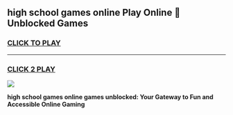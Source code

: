 
## high school games online Play Online 👋 Unblocked Games
<h3>
<a href="https://news.freeplayer.one?title=high_school_games_online&ref=17GH">CLICK TO PLAY</a></h3>
<hr>

<h3>
<a href="https://news.freeplayer.one?title=high_school_games_online&ref=17GH">CLICK 2 PLAY</a>
  
</h3>

<a href="https://news.freeplayer.one?title=high_school_games_online&ref=17GH/"><img src="https://clearcache.store/games.png"></a>


**high school games online games unblocked: Your Gateway to Fun and Accessible Online Gaming**
